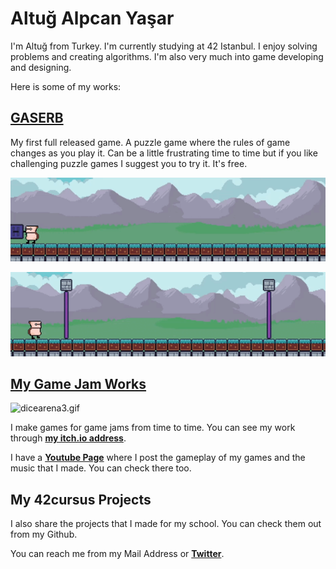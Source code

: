 #

# Altuğ Alpcan Yaşar

I'm Altuğ from Turkey. I'm currently studying at 42 Istanbul. I enjoy solving problems and creating algorithms. I'm also very much into game developing and designing.

Here is some of my works:

## <a href="https://store.steampowered.com/app/1725990/GASERB">GASERB</a>

My first full released game. A puzzle game where the rules of game changes as you play it. Can be a little frustrating time to time but if you like challenging puzzle games I suggest you to try it. It's free.

![harpoongif.gif](https://github.com/Scienitive/scienitive/blob/main/harpoongif.gif)

![portallers.gif](https://github.com/Scienitive/scienitive/blob/main/portallers.gif)

## [My Game Jam Works](https://scienitive-games.itch.io/)

![dicearena3.gif](https://github.com/Scienitive/scienitive/blob/main/dicearena3.gif)

I make games for game jams from time to time. You can see my work through **<a href="https://scienitive.itch.io">my itch.io address</a>**.

I have a **<a href="https://www.youtube.com/channel/UCLd6u5OLoLwP-pFv9mLiucQ">Youtube Page</a>** where I post the gameplay of my games and the music that I made. You can check there too.

## My 42cursus Projects

I also share the projects that I made for my school. You can check them out from my Github.

You can reach me from my Mail Address or **[Twitter](https://twitter.com/scienitive)**.
